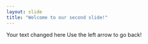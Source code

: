 ```yaml
---
layout: slide
title: "Welcome to our second slide!"
---
```

Your text changed here
Use the left arrow to go back!
